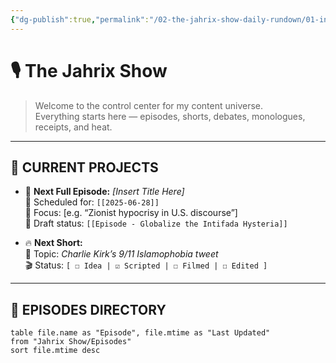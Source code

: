 ```yaml
---
{"dg-publish":true,"permalink":"/02-the-jahrix-show-daily-rundown/01-introduction/","created":"2025-06-27T23:08:02.111-04:00","updated":"2025-06-27T23:18:05.706-04:00"}
---
```


# 🎙️ The Jahrix Show

> Welcome to the control center for my content universe.  
> Everything starts here — episodes, shorts, debates, monologues, receipts, and heat.

---

## 📌 CURRENT PROJECTS

- 🎥 **Next Full Episode:** *[Insert Title Here]*  
  📅 Scheduled for: `[[2025-06-28]]`  
  🎯 Focus: [e.g. “Zionist hypocrisy in U.S. discourse”]  
  🧠 Draft status: `[[Episode - Globalize the Intifada Hysteria]]`

- 🔥 **Next Short:**  
  🧵 Topic: *Charlie Kirk’s 9/11 Islamophobia tweet*  
  🎬 Status: `[ ☐ Idea | ☑️ Scripted | ☐ Filmed | ☐ Edited ]`

---

## 📂 EPISODES DIRECTORY

```dataview
table file.name as "Episode", file.mtime as "Last Updated"
from "Jahrix Show/Episodes"
sort file.mtime desc